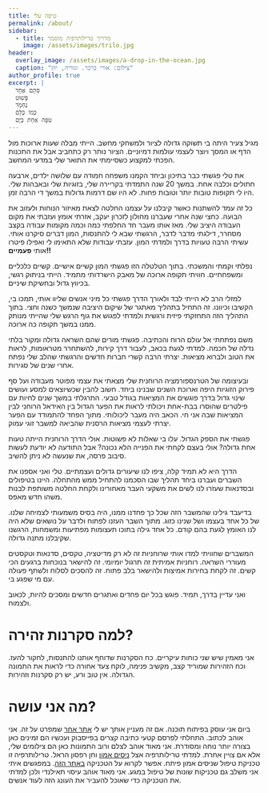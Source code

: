 ```yaml
---
title: טיפה עלי
permalink: /about/
sidebar:
  - title: מדריך טרילותרפיה מוסמך
    image: /assets/images/trilo.jpg
header:
  overlay_image: /assets/images/a-drop-in-the-ocean.jpg
  caption: "צילום: אורי ברכר. זגוריה, יוון"
author_profile: true
excerpt: |
  סְתָם אֶחָד  
  פָּשׁוּט  
  נֶחְמָד  
  כְּמוֹ כֻּלָּם  
  טִפָּה אַחַת בַּיָּם
---
```


מגיל צעיר היתה בי תשוקה גדולה לציור ולמשחקי מחשב.
הייתי מבלה שעות ארוכות מול הדף או המסך ויוצר לעצמי
עולמות דמיוניים. הציור נותר רק כתחביב אבל
את התכנות הפכתי למקצוע כשסיימתי את התואר שלי במדעי המחשב.

את טלי פגשתי כבר בתיכון וביחד הקמנו משפחה חמודה עם
שלושה ילדים, ארבעה חתולים וכלבה אחת.
במשך 20 שנה התמדתי בקריירה שלי, בזוגיות שלי ובאבהות שלי.
היו לי תקופות טובות יותר וטובות פחות. לא היו שם דרמות גדולות
במשך די הרבה זמן.

כל זה עמד להשתנות כאשר קיבלנו על עצמנו החלטה לצאת מאיזור הנוחות ולעזוב את הבועה.
כחצי שנה אחרי שעברנו מחולון לזכרון יעקב, אזרתי אומץ ועזבתי את מקום העבודה
היציב שלי. מאז אותו מעבר חד החלפתי כמה וכמה מקומות עבודה בקצב מסחרר,
דילגתי מדבר לדבר, הרגשתי שבא לי להתנסות, המון דברים סיקרנו אותי.
עשיתי הרבה טעויות בדרך ולמדתי המון. עזבתי עבודות שלא התאימו לי
ואפילו פיטרו אותי **פעמיים!!**

נפלתי וקמתי והמשכתי. בתוך הטלטלה הזו פגשתי המון קשיים אישיים.
קשיים כלכליים ומשפחתיים. חוויתי תקופה ארוכה של מאבק הישרדותי מתמיד.
הייתי בניתוק רגשי, בכיווץ גדול ובחשיקת שיניים.

למזלי הרב לא הייתי לבד ולאורך הדרך פגשתי כל מיני אנשים שליוו אותי,
תמכו בי, הקשיבו וכיוונו. זה התחיל בתהליך מאתגר של שיקום היציבה שנמשך כשנה וחצי.
בתוך התהליך הזה התחזקתי פיזית ורגשית ולמדתי לפגוש את גוף הרגש שלי
שהייתי מנותק ממנו במשך תקופה כה ארוכה.

משם נפתחתי אל עולם הרוח והכתיבה. פגשתי מורים שהם השראה גדולה
ומקור בלתי נדלה של חכמה. למדתי לגעת בכאב, לעבור דרך קירות,
להשתחרר מטראומות, לראות את הטוב ולברוא מציאות. יצרתי הרבה קשרי חברות חדשים
והרגשתי שהלב שלי נפתח אחרי שנים של סגירות.

ובעיצומה של הטרנספורמציה הרוחנית שלי מצאתי את עצמי מפוטר מעבודה ועל סף פירוק
הזוגיות היפה וארוכת השנים שבנינו ביחד. חשוב להבין שכשיוצאים למסע
ועושים שינוי גדול בדרך פוגשים את המציאות בגודל טבעי.
התרגלתי במשך שנים לחיות עם פילטרים שהוסרו בבת-אחת ויכולתי לראות את הפער הגדול
בין האידאל הרוחני לבין המציאות שבה אני חי. הכאב היה מעבר ליכולותי.
מתוך הפחד להתמודד עם הפער יצרתי לעצמי מציאות הרסנית שהביאה למשבר זוגי עמוק.
 
פגשתי את הספק הגדול. עלו בי שאלות לא פשוטות.
אולי הדרך הרוחנית הייתה טעות אחת גדולה? אולי בעצם לקחתי את הפנייה הלא נכונה?
אבל התודעה לא יודעת לעשות סיבוב פרסה, את שנעשה לא ניתן להשיב.

הדרך היא לא תמיד קלה, ציפו לנו שיעורים גדולים ועצמתיים. טלי ואני אספנו את השברים
ועברנו ביחד תהליך שבו הסכמנו להתחיל ממש מהתחלה. היינו בטיפולים ובסדנאות שעזרו לנו
לשים את משקעי העבר מאחורינו ולקחת החלטה משותפת לבנות משהו חדש מאפס.

בדיעבד גילינו שהמשבר הזה שכל כך פחדנו ממנו, היה בסיס משמעותי לצמיחה שלנו.
של כל אחד בעצמו ושל שנינו כזוג. מתוך השבר העזנו לפתוח ולדבר על נושאים
שלא היה לנו האומץ לגעת בהם קודם. כל אחד גילה בתוכו תעצומות מפתיעות ומשמחות,
הרגשנו שקיבלנו מתנה גדולה.

המשברים שחוויתי למדו אותי שרוחניות זה לא רק מדיטציה, טקסים, סדנאות וטקסטים מעוררי השראה.
רוחניות אמיתית זה תרגול יומיומי. זה להישאר בנוכחות ברגעים הכי קשים.
זה לקחת בחירות אמיצות ולהישאר בלב פתוח. זה להסכים לסלוח ולשתף פעולה עם
מי שפגע בי.

ואני עדיין בדרך, תמיד. פוגש בכל יום פחדים ואתגרים חדשים
ומסכים להיות, לכאוב ולצמוח.

# למה סקרנות זהירה? 
אני מאמין שיש שני כוחות עיקריים. כח הסקרנות שדוחף אותנו להתנסות, לחקור להעז. וכח הזהירות
שמוריד קצב, מקשיב פנימה, לוקח צעד אחורה כדי לראות את התמונה הגדולה.
אין טוב ורע, יש רק סקרנות וזהירות.

# מה אני עושה?
ביום אני עוסק בפיתוח תוכנה. אם זה מעניין אותך יש לי [אתר אחר](https://freewill-software.com) שמפרט על זה.
אני אוהב לכתוב. התחלתי לפרסם קטעי כתיבה קצרים בפייסבוק ועכשיו הם זמינים כאן בצורה יותר נוחה ומסודרת.
אני מאוד אוהב לצלם ורוב התמונות כאן הם צילומים שלי, אלא אם צויין אחרת.
למדתי טרילותרפיה אצל [ניסים אמון](https://nissimamon.com/) וחן רפסון הראל. טרילותרפיה זו טכניקת טיפול
שניסים אמון פיתח. אפשר לקרוא על הטכניקה [באתר הזה](https://trilotherapy.com/).
במפגשים איתי אני משלב גם טכניקות שונות של טיפול במגע.
אני מאוד אוהב עיסוי תאילנדי ולכן למדתי את הטכניקה כדי שאוכל להעביר את העונג הזה לעוד אנשים.
